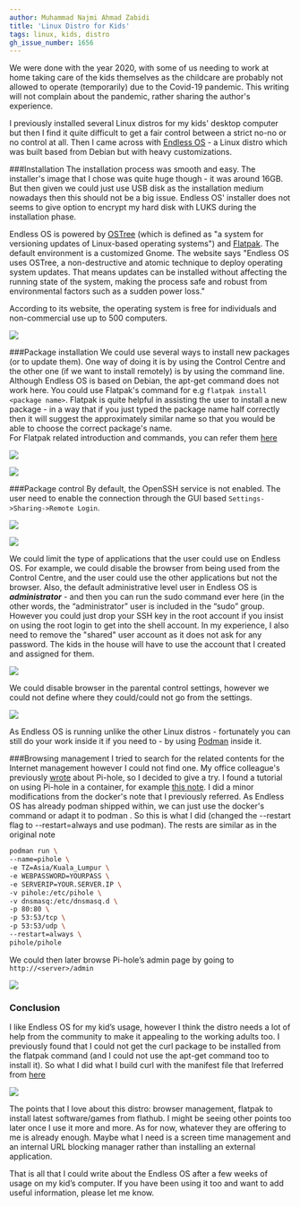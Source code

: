 ```yaml
---
author: Muhammad Najmi Ahmad Zabidi 
title: 'Linux Distro for Kids'
tags: linux, kids, distro
gh_issue_number: 1656
---
```

We were done with the year 2020, with some of us needing to work at home taking care of the kids themselves as the childcare are probably not allowed to operate (temporarily) due to the Covid-19 pandemic. This writing will not complain about the pandemic, rather sharing the author's experience.

I previously installed several Linux distros for my kids' desktop computer but then I find it quite difficult to get a fair control between a strict no-no or no control at all. Then I came across with [Endless OS](https://endlessos.com/) - a Linux distro which was built based from Debian but with heavy customizations.

###Installation
The installation process was smooth and easy. The installer's image that I chose was quite huge though - it was around 16GB. But then given we could just use USB disk as the installation medium nowadays then this should not be a big issue.  Endless OS' installer does not seems to give option to encrypt my hard disk with LUKS during the installation phase.

Endless OS is powered by [OSTree](https://people.gnome.org/~walters/ostree/doc-onepage/) (which is defined as "a system for versioning updates of Linux-based operating systems") and [Flatpak](https://flatpak.org/). The default environment is a customized Gnome.
The website says "Endless OS uses OSTree, a non-destructive and atomic technique to deploy operating system updates. That means updates can be installed without affecting the running state of the system, making the process safe and robust from environmental factors such as a sudden power loss."

According to its website, the operating system is free for individuals and non-commercial use up to 500 computers. 

![](end-point-blog/2021/01/19/linux-for-kids/desktop.png)

###Package installation
We could use several ways to install new packages (or to update them). One way of doing it is by using the Control Centre and the other one (if we want to install remotely) is by using the command line. Although Endless OS is based on Debian, the apt-get command does not work here. You could use Flatpak's command for e.g `flatpak install <package name>`. Flatpak is quite helpful in assisting the user to install a new package - in a way that if you just typed the package name half correctly then it will suggest the approximately similar name so that you would be able to choose the correct package's name.  
For Flatpak related introduction and commands, you can refer them [here](https://itsfoss.com/flatpak-guide/)

![](/2021/01/19/linux-for-kids/installer.png)

![](/2021/01/19/linux-for-kids/app-centre.png)


###Package control
By default, the OpenSSH service is not enabled. The user need to enable the connection through the GUI based `Settings->Sharing->Remote Login`.

![](/2021/01/19/linux-for-kids/sharing-ssh.png)

![](/2021/01/19/linux-for-kids/sharing-ssh2.png)
 
We could limit the type of applications that the user could use on Endless OS. For example, we could disable the browser from being used from the Control Centre, and the user could use the other applications but not the browser. Also, the default administrative level user in Endless OS is ***administrator*** - and then you can run the sudo command ever here (in the other words, the “administrator” user is included in the “sudo” group. However you could just drop your SSH key in the root account if you insist on using the root login to get into the shell account. In my experience, I also need to remove the "shared" user account as it does not ask for any password. The kids in the house will have to use the account that I created and assigned for them.  


![](/2021/01/19/linux-for-kids/parental-control.png)

We could disable browser in the parental control settings, however we could not define where they could/could not go from the settings.

![](/2021/01/19/linux-for-kids/parental-control2.png)


As Endless OS is running unlike the other Linux distros - fortunately you can still do your work inside it if you need to - by using [Podman](https://support.endlessos.org/en/apps/podman) inside it. 

###Browsing management
I tried to search for the related contents for the Internet management however I could not find one. My office colleague's previously [wrote](https://www.endpoint.com/blog/2020/12/03/pihole-great-holiday-gift) about Pi-hole, so I decided to give a try. I found a tutorial on using Pi-hole in a container, for example [this note](https://codeopolis.com/posts/running-pi-hole-in-docker-is-remarkably-easy/). I did a minor modifications from the docker's note that I previously referred. As Endless OS has already podman shipped within, we can just use the docker's command or adapt it to podman . So this is what I did (changed the --restart flag to --restart=always and use podman). The rests are similar as in the original note

```bash
podman run \
--name=pihole \
-e TZ=Asia/Kuala_Lumpur \
-e WEBPASSWORD=YOURPASS \
-e SERVERIP=YOUR.SERVER.IP \
-v pihole:/etc/pihole \
-v dnsmasq:/etc/dnsmasq.d \
-p 80:80 \
-p 53:53/tcp \
-p 53:53/udp \
--restart=always \
pihole/pihole
```

We could then later browse Pi-hole’s admin page by going to  `http://<server>/admin`

![](/2021/01/19/linux-for-kids/pi-hole-eos2.png)

### Conclusion
I like Endless OS for my kid’s usage, however I think the distro needs a lot of help from the community to make it appealing to the working adults too. I previously found that I could not get the curl package to be installed from the flatpak command (and I could not use the apt-get command too to install it). So what I did what I build curl with the manifest file that Ireferred from [here](https://community.endlessos.com/t/package-installer/9314/2)

![](/2021/01/18/linux-for-kids/curl-build.png)

The points that I love about this distro: browser management, flatpak to install latest software/games from flathub. I might be seeing other points too later once I use it more and more. As for now, whatever they are offering to me is already enough. Maybe what I need is a screen time management and an internal URL blocking manager rather than installing an external application. 

That is all that I could write about the Endless OS after a few weeks of usage on my kid’s computer. If you have been using it too and want to add useful information, please let me know.



